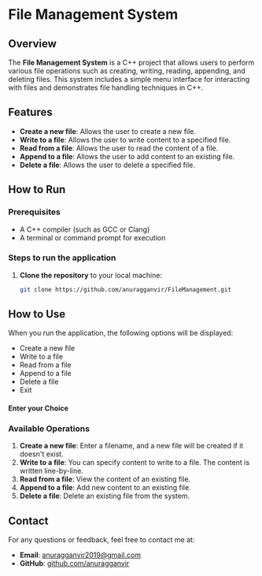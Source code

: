 # File Management System

## Overview

The **File Management System** is a C++ project that allows users to perform various file operations such as creating, writing, reading, appending, and deleting files. This system includes a simple menu interface for interacting with files and demonstrates file handling techniques in C++.

## Features

- **Create a new file**: Allows the user to create a new file.
- **Write to a file**: Allows the user to write content to a specified file.
- **Read from a file**: Allows the user to read the content of a file.
- **Append to a file**: Allows the user to add content to an existing file.
- **Delete a file**: Allows the user to delete a specified file.


## How to Run

### Prerequisites

- A C++ compiler (such as GCC or Clang)
- A terminal or command prompt for execution

### Steps to run the application

1. **Clone the repository** to your local machine:

   ```bash
   git clone https://github.com/anuragganvir/FileManagement.git
## How to Use

When you run the application, the following options will be displayed:

- Create a new file
- Write to a file
- Read from a file
- Append to a file
- Delete a file
- Exit

#### Enter your Choice

### Available Operations

1. **Create a new file**: Enter a filename, and a new file will be created if it doesn't exist.
2. **Write to a file**: You can specify content to write to a file. The content is written line-by-line.
3. **Read from a file**: View the content of an existing file.
4. **Append to a file**: Add new content to an existing file.
5. **Delete a file**: Delete an existing file from the system.


## Contact

For any questions or feedback, feel free to contact me at:

*   **Email**: [anuragganvir2019@gmail.com](mailto:anuragganvir2019@gmail.com)
*   **GitHub**: [github.com/anuragganvir](https://github.com/anuragganvir)
